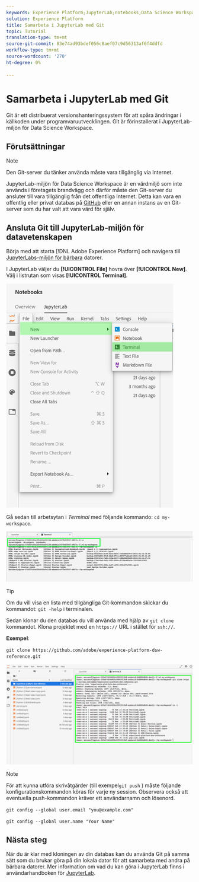 ```yaml
---
keywords: Experience Platform;JupyterLab;notebooks;Data Science Workspace;popular topics;Git;Github
solution: Experience Platform
title: Samarbeta i JupyterLab med Git
topic: Tutorial
translation-type: tm+mt
source-git-commit: 83e74ad93bdef056c8aef07c9d56313af6f4ddfd
workflow-type: tm+mt
source-wordcount: '270'
ht-degree: 0%

---
```



# Samarbeta i JupyterLab med Git

Git är ett distribuerat versionshanteringssystem för att spåra ändringar i källkoden under programvaruutvecklingen. Git är förinstallerat i JupyterLab-miljön för Data Science Workspace.

## Förutsättningar

>[!NOTE]
> Den Git-server du tänker använda måste vara tillgänglig via Internet.

JupyterLab-miljön för Data Science Workspace är en värdmiljö som inte används i företagets brandvägg och därför måste den Git-server du ansluter till vara tillgänglig från det offentliga Internet. Detta kan vara en offentlig eller privat databas på [GitHub](https://github.com/) eller en annan instans av en Git-server som du har valt att vara värd för själv.

## Ansluta Git till JupyterLab-miljön för datavetenskapen

Börja med att starta [!DNL Adobe Experience Platform] och navigera till [JupyterLabs-miljön för bärbara](https://platform.adobe.com/notebooks/jupyterLab) datorer.

I JupyterLab väljer du **[!UICONTROL File]** hovra över **[!UICONTROL New]**. Välj i listrutan som visas **[!UICONTROL Terminal]**.

![JupyterLab Nav](../images/jupyterlab/tutorials/open-terminal.png)

Gå sedan till arbetsytan i *Terminal* med följande kommando: `cd my-workspace`.

![arbetsyta för cd](../images/jupyterlab/tutorials/find-workspace.png)

>[!TIP]
> Om du vill visa en lista med tillgängliga Git-kommandon skickar du kommandot: `git -help` i terminalen.

Sedan klonar du den databas du vill använda med hjälp av `git clone` kommandot. Klona projektet med en `https://` URL i stället för `ssh://`.

**Exempel**:

`git clone https://github.com/adobe/experience-platform-dsw-reference.git`

![klona](../images/jupyterlab/tutorials/git-collaboration.png)

>[!NOTE]
> För att kunna utföra skrivåtgärder (till exempel`git push` ) måste följande konfigurationskommandon köras för varje ny session. Observera också att eventuella push-kommandon kräver ett användarnamn och lösenord.
>
>`git config --global user.email "you@example.com"`
>
>`git config --global user.name "Your Name"`

## Nästa steg

När du är klar med kloningen av din databas kan du använda Git på samma sätt som du brukar göra på din lokala dator för att samarbeta med andra på bärbara datorer. Mer information om vad du kan göra i JupyterLab finns i användarhandboken för [JupyterLab](./overview.md).
